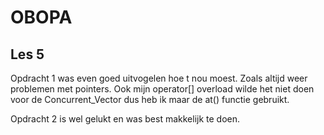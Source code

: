 # OBOPA

## Les 5 ##

Opdracht 1 was even goed uitvogelen hoe t nou moest.
Zoals altijd weer problemen met pointers.
Ook mijn operator[] overload wilde het niet doen voor de Concurrent_Vector dus heb ik maar de at() functie gebruikt.

Opdracht 2 is wel gelukt en was best makkelijk te doen.